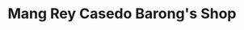 ---
title: "Mang Rey Casedo Barong's Shop"
url: /lumban/mang-rey-casedo-barongs-shop/
shop: Kleidung
---